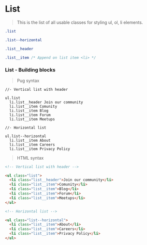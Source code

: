 # List

> This is the list of all usable classes for styling ul, ol, li elements.

```css
.list

.list--horizontal

.list__header

.list__item /* Append on list item <li> */
```

### List - Building blocks

> Pug syntax

```pug
//- Vertical list with header

ul.list
  li.list__header Join our community
  li.list__item Comunity
  li.list__item Blog
  li.list__item Forum
  li.list__item Meetups

//- Horizontal list

ul.list--horizontal
  li.list__item About
  li.list__item Careers
  li.list__item Privacy Policy
```

> HTML syntax

```html
<!-- Vertical list with header -->

<ul class="list">
  <li class="list__header">Join our community</li>
  <li class="list__item">Comunity</li>
  <li class="list__item">Blog</li>
  <li class="list__item">Forum</li>
  <li class="list__item">Meetups</li>
</ul>

<!-- Horizontal list -->

<ul class="list--horizontal">
  <li class="list__item">About</li>
  <li class="list__item">Careers</li>
  <li class="list__item">Privacy Policy</li>
</ul>

```
